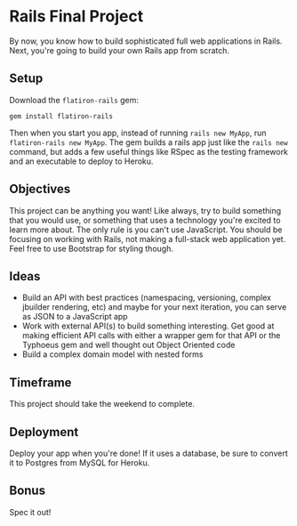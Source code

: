 # Rails Final Project

By now, you know how to build sophisticated full web applications in Rails. Next, you're going to build your own Rails app from scratch.

## Setup

Download the `flatiron-rails` gem:

`gem install flatiron-rails`

Then when you start you app, instead of running `rails new MyApp`, run `flatiron-rails new MyApp`. The gem builds a rails app just like the `rails new` command, but adds a few useful things like RSpec as the testing framework and an executable to deploy to Heroku.

## Objectives

This project can be anything you want! Like always, try to build something that you would use, or something that uses a technology you're excited to learn more about. The only rule is you can't use JavaScript. You should be focusing on working with Rails, not making a full-stack web application yet. Feel free to use Bootstrap for styling though.

## Ideas

* Build an API with best practices (namespacing, versioning, complex jbuilder rendering, etc) and maybe for your next iteration, you can serve as JSON to a JavaScript app
* Work with external API(s) to build something interesting. Get good at making efficient API calls with either a wrapper gem for that API or the Typhoeus gem and well thought out Object Oriented code
* Build a complex domain model with nested forms

## Timeframe

This project should take the weekend to complete. 

## Deployment

Deploy your app when you're done! If it uses a database, be sure to convert it to Postgres from MySQL for Heroku.

## Bonus

Spec it out!
